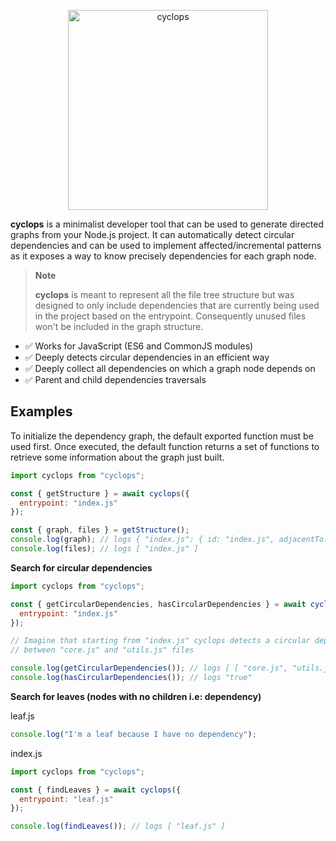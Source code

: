 <p align="center">
	<img alt="cyclops" src="https://user-images.githubusercontent.com/43391199/176795254-531273fc-5496-4f39-86f0-88b9cae3287d.png" width="320">
</p>

**cyclops** is a minimalist developer tool that can be used to generate directed graphs from your Node.js project. It can automatically detect circular dependencies and can be used to implement affected/incremental patterns as it exposes a way to know precisely dependencies for each graph node.

> **Note**
>
> **cyclops** is meant to represent all the file tree structure but was designed to only include dependencies that are currently being used in the project based on the entrypoint. Consequently unused files won't be included in the graph structure.


* ✅ Works for JavaScript (ES6 and CommonJS modules)
* ✅ Deeply detects circular dependencies in an efficient way
* ✅ Deeply collect all dependencies on which a graph node depends on  
* ✅ Parent and child dependencies traversals

## Examples

To initialize the dependency graph, the default exported function must be used first.
Once executed, the default function returns a set of functions to retrieve some
information about the graph just built.

```javascript
import cyclops from "cyclops";

const { getStructure } = await cyclops({
  entrypoint: "index.js"
});

const { graph, files } = getStructure();
console.log(graph); // logs { "index.js": { id: "index.js", adjacentTo: [], body: {...} } };
console.log(files); // logs [ "index.js" ]
```

**Search for circular dependencies**
```javascript
import cyclops from "cyclops";

const { getCircularDependencies, hasCircularDependencies } = await cyclops({
  entrypoint: "index.js"
});

// Imagine that starting from "index.js" cyclops detects a circular dependency
// between "core.js" and "utils.js" files

console.log(getCircularDependencies()); // logs [ [ "core.js", "utils.js" ] ]
console.log(hasCircularDependencies()); // logs "true"
```

**Search for leaves (nodes with no children i.e: dependency)**

leaf.js
```javascript
console.log("I'm a leaf because I have no dependency");
```

index.js
```javascript
import cyclops from "cyclops";

const { findLeaves } = await cyclops({
  entrypoint: "leaf.js"
});

console.log(findLeaves()); // logs [ "leaf.js" ]
```